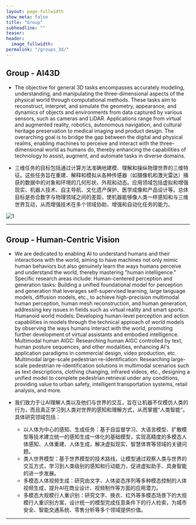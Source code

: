 ```yaml
---
layout: page-fullwidth
show_meta: false
title: "Group"
subheadline: ""
teaser:
header:
  image_fullwidth:
permalink: "/groups_3d/"
---
```




## Group - AI43D
+ The objective for general 3D tasks encompasses accurately modeling, understanding, and manipulating the three-dimensional aspects of the physical world through computational methods. These tasks aim to reconstruct, interpret, and simulate the geometry, appearance, and dynamics of objects and environments from data captured by various sensors, such as cameras and LiDAR. Applications range from virtual and augmented reality, robotics, autonomous navigation, and cultural heritage preservation to medical imaging and product design. The overarching goal is to bridge the gap between the digital and physical realms, enabling machines to perceive and interact with the three-dimensional world as humans do, thereby enhancing the capabilities of technology to assist, augment, and automate tasks in diverse domains.

+ 三维任务的目标包括通过计算方法准确地建模、理解和操纵物理世界的三维特征。这些任务旨在重建、解释和模拟从各种传感器（如摄像机和激光雷达）捕获的数据中的对象和环境的几何形状、外观和动态。应用领域包括虚拟和增强现实、机器人技术、自主导航、文化遗产保护、医学成像和产品设计等。总体目标是弥合数字与物理领域之间的差距，使机器能够像人类一样感知和与三维世界互动，从而增强技术在多个领域协助、增强和自动化任务的能力。 

![1](/groups/AI43D.png)

---


## Group - Human-Centric Vision
+ We are dedicated to enabling AI to understand humans and their interactions with the world, aiming to have machines not only mimic human behaviors but also genuinely learn the ways humans perceive and understand the world, thereby mastering "human intelligence." Specific research areas include:
Human-centered perception and generation tasks: Building a unified foundational model for perception and generation that leverages self-supervised learning, large language models, diffusion models, etc., to achieve high-precision multimodal human perception, human mesh reconstruction, and human generation, addressing key issues in fields such as virtual reality and smart sports.
Humanoid world models: Developing human-level perception and action capabilities in models through the technical approach of world models by observing the ways humans interact with the world, promoting further development of virtual assistants and embodied intelligence.
Multimodal human AIGC: Researching human AIGC controlled by text, human posture sequences, and other modalities, enhancing AI's application paradigms in commercial design, video production, etc.
Multimodal large-scale pedestrian re-identification: Researching large-scale pedestrian re-identification solutions in multimodal scenarios such as text descriptions, clothing changing, infrared videos, etc., designing a unified model to complete pedestrian retrieval under any conditions, providing value to urban safety, intelligent transportation systems, retail analysis, and more.

+ 我们致力于让AI理解人类以及他们与世界的交互，旨在让机器不仅模仿人类的行为，而且真正学习到人类对世界的感知和理解方式，从而掌握“人类智能”。具体研究领域包括：
  - 以人体为中心的感知、生成任务：基于自监督学习、大语言模型、扩散模型等技术建立统一的感知生成一体化的基础模型，实现高精度的多模态人体感知、人体重建、人体生成，解决虚拟现实、智慧体育等领域的关键问题。
  - 类人世界模型：基于世界模型的技术路线，让模型通过观察人类与世界的交互方式，学习到人类级别的感知和行动能力，促进虚拟助手、具身智能的进一步发展。
  - 多模态人体视频生成：研究由文字、人体姿态序列等多种模态控制的人体视频生成，提升AI在商业设计、视频制作等方面的应用潜力。
  - 多模态大规模行人重识别：研究文字、换衣、红外等多模态场景下的大规模行人重识别方案，设计统一的模型完成任意条件下的行人检索，为城市安全、智能交通系统、零售分析等多个领域提供价值。

---

